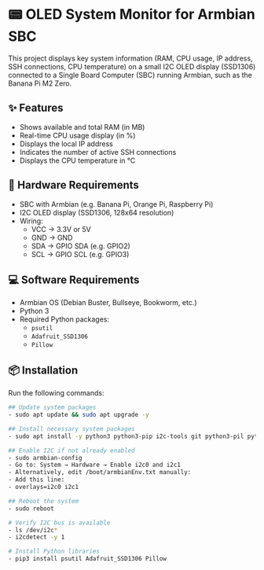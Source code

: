 # 📟 OLED System Monitor for Armbian SBC

This project displays key system information (RAM, CPU usage, IP address, SSH connections, CPU temperature) on a small I2C OLED display (SSD1306) connected to a Single Board Computer (SBC) running Armbian, such as the Banana Pi M2 Zero.

## ✨ Features

- Shows available and total RAM (in MB)
- Real-time CPU usage display (in %)
- Displays the local IP address
- Indicates the number of active SSH connections
- Displays the CPU temperature in °C

## 🧰 Hardware Requirements

- SBC with Armbian (e.g. Banana Pi, Orange Pi, Raspberry Pi)
- I2C OLED display (SSD1306, 128x64 resolution)
- Wiring:
  - VCC → 3.3V or 5V
  - GND → GND
  - SDA → GPIO SDA (e.g. GPIO2)
  - SCL → GPIO SCL (e.g. GPIO3)

## 💻 Software Requirements

- Armbian OS (Debian Buster, Bullseye, Bookworm, etc.)
- Python 3
- Required Python packages:
  - `psutil`
  - `Adafruit_SSD1306`
  - `Pillow`

## 📦 Installation

Run the following commands:

```bash
## Update system packages
- sudo apt update && sudo apt upgrade -y

## Install necessary system packages
- sudo apt install -y python3 python3-pip i2c-tools git python3-pil python3-dev

## Enable I2C if not already enabled
- sudo armbian-config
- Go to: System → Hardware → Enable i2c0 and i2c1
- Alternatively, edit /boot/armbianEnv.txt manually:
- Add this line:
- overlays=i2c0 i2c1

## Reboot the system
- sudo reboot

# Verify I2C bus is available
- ls /dev/i2c*
- i2cdetect -y 1

# Install Python libraries
- pip3 install psutil Adafruit_SSD1306 Pillow
